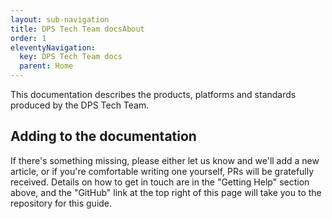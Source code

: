 ```yaml
---
layout: sub-navigation
title: DPS Tech Team docsAbout
order: 1
eleventyNavigation:
  key: DPS Tech Team docs
  parent: Home
---
```


This documentation describes the products, platforms and standards produced by the DPS Tech Team.

## Adding to the documentation

If there's something missing, please either let us know and we'll add a new
article, or if you're comfortable writing one yourself, PRs will be gratefully
received. Details on how to get in touch are in the "Getting Help" section above, and
the "GitHub" link at the top right of this page will take you to the repository for this
guide.